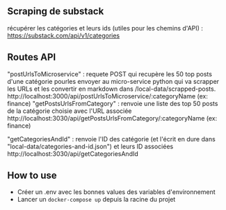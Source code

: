 ## Scraping de substack

récupérer les catégories et leurs ids (utiles pour les chemins d'API) : https://substack.com/api/v1/categories

## Routes API

"postUrlsToMicroservice" : requete POST qui recupère les 50 top posts d'une catégorie pourles envoyer au micro-service python qui va scrapper les URLs et les convertir en markdown dans /local-data/scrapped-posts.
http://localhost:3000/api/postUrlsToMicroservice/:categoryName (ex: finance)
"getPostsUrlsFromCategory" : renvoie une liste des top 50 posts de la catégorie choisie avec l'URL associée
http://localhost:3030/api/getPostsUrlsFromCategory/:categoryName (ex: finance)

"getCategoriesAndId" : renvoie l'ID des catégorie (et l'écrit en dure dans "local-data/categories-and-id.json") et leurs ID associées
http://localhost:3030/api/getCategoriesAndId

## How to use

- Créer un .env avec les bonnes values des variables d'environnement
- Lancer un `docker-compose up` depuis la racine du projet
